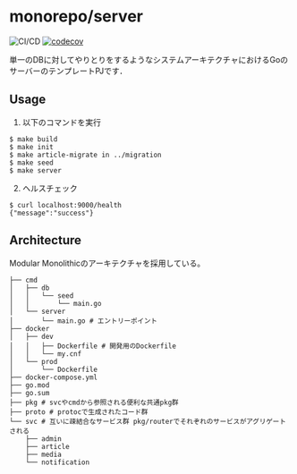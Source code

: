 # monorepo/server

![CI/CD](https://github.com/ispec-inc/monorepo/workflows/gotest/badge.svg)
[![codecov](https://codecov.io/gh/ispec-inc/monorepo/branch/master/graph/badge.svg)](https://codecov.io/gh/ispec-inc/monorepo)

単一のDBに対してやりとりをするようなシステムアーキテクチャにおけるGoのサーバーのテンプレートPJです．

## Usage
1. 以下のコマンドを実行
```
$ make build
$ make init
$ make article-migrate in ../migration
$ make seed
$ make server
```

2. ヘルスチェック
```
$ curl localhost:9000/health
{"message":"success"}
```

## Architecture
Modular Monolithicのアーキテクチャを採用している。
```
├── cmd
│   ├── db
│   │   └── seed
│   │       └── main.go
│   └── server
│       └── main.go # エントリーポイント
├── docker
│   ├── dev
│   │   ├── Dockerfile # 開発用のDockerfile
│   │   └── my.cnf
│   └── prod
│       └── Dockerfile
├── docker-compose.yml
├── go.mod
├── go.sum
├── pkg # svcやcmdから参照される便利な共通pkg群
├── proto # protocで生成されたコード群
└── svc # 互いに疎結合なサービス群 pkg/routerでそれぞれのサービスがアグリゲートされる
    ├── admin
    ├── article
    ├── media
    └── notification
```
